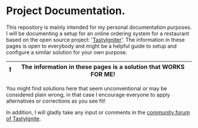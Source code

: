 # Project Documentation.

This repository is mainly intended for my personal documentation purposes. I will be documenting a setup for an online ordering system for a restaurant based on the open source project: '[TastyIgniter](https://tastyigniter.com/)'. The information in these pages is open to everybody and might be a helpful guide to setup and configure a similar solution for your own purpose.

| :exclamation: | The information in  these pages is a solution that WORKS FOR ME! |
|---------------|------------------------------------------------------------------|

You might find solutions here that seem unconventional or may be considered plain wrong, in that case I encourage everyone to apply alternatives or corrections as you see fit!

In addition, I will gladly take any input or comments in the [community forum of TastyIgnite](https://forum.tastyigniter.com/).

